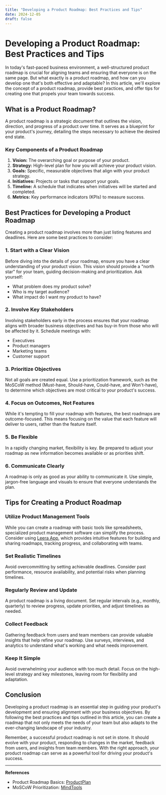 ```yaml
---
title: "Developing a Product Roadmap: Best Practices and Tips"
date: 2024-12-05
draft: false
---
```

# Developing a Product Roadmap: Best Practices and Tips

In today's fast-paced business environment, a well-structured product roadmap is crucial for aligning teams and ensuring that everyone is on the same page. But what exactly is a product roadmap, and how can you develop one that's both effective and adaptable? In this article, we'll explore the concept of a product roadmap, provide best practices, and offer tips for creating one that propels your team towards success.

## What is a Product Roadmap?

A product roadmap is a strategic document that outlines the vision, direction, and progress of a product over time. It serves as a blueprint for your product's journey, detailing the steps necessary to achieve the desired end state.

### Key Components of a Product Roadmap

1. **Vision:** The overarching goal or purpose of your product.
2. **Strategy:** High-level plan for how you will achieve your product vision.
3. **Goals:** Specific, measurable objectives that align with your product strategy.
4. **Initiatives:** Projects or tasks that support your goals.
5. **Timeline:** A schedule that indicates when initiatives will be started and completed.
6. **Metrics:** Key performance indicators (KPIs) to measure success.

## Best Practices for Developing a Product Roadmap

Creating a product roadmap involves more than just listing features and deadlines. Here are some best practices to consider:

### 1. Start with a Clear Vision

Before diving into the details of your roadmap, ensure you have a clear understanding of your product vision. This vision should provide a "north star" for your team, guiding decision-making and prioritization. Ask yourself:

- What problem does my product solve?
- Who is my target audience?
- What impact do I want my product to have?

### 2. Involve Key Stakeholders

Involving stakeholders early in the process ensures that your roadmap aligns with broader business objectives and has buy-in from those who will be affected by it. Schedule meetings with:

- Executives
- Product managers
- Marketing teams
- Customer support

### 3. Prioritize Objectives

Not all goals are created equal. Use a prioritization framework, such as the MoSCoW method (Must-have, Should-have, Could-have, and Won't-have), to determine which objectives are most critical to your product's success.

### 4. Focus on Outcomes, Not Features

While it's tempting to fill your roadmap with features, the best roadmaps are outcome-focused. This means focusing on the value that each feature will deliver to users, rather than the feature itself.

### 5. Be Flexible

In a rapidly changing market, flexibility is key. Be prepared to adjust your roadmap as new information becomes available or as priorities shift.

### 6. Communicate Clearly

A roadmap is only as good as your ability to communicate it. Use simple, jargon-free language and visuals to ensure that everyone understands the plan.

## Tips for Creating a Product Roadmap

### Utilize Product Management Tools

While you can create a roadmap with basic tools like spreadsheets, specialized product management software can simplify the process. Consider using [Leera App](https://leera.app), which provides intuitive features for building and sharing roadmaps, tracking progress, and collaborating with teams.

### Set Realistic Timelines

Avoid overcommitting by setting achievable deadlines. Consider past performance, resource availability, and potential risks when planning timelines.

### Regularly Review and Update

A product roadmap is a living document. Set regular intervals (e.g., monthly, quarterly) to review progress, update priorities, and adjust timelines as needed.

### Collect Feedback

Gathering feedback from users and team members can provide valuable insights that help refine your roadmap. Use surveys, interviews, and analytics to understand what's working and what needs improvement.

### Keep It Simple

Avoid overwhelming your audience with too much detail. Focus on the high-level strategy and key milestones, leaving room for flexibility and adaptation.

## Conclusion

Developing a product roadmap is an essential step in guiding your product's development and ensuring alignment with your business objectives. By following the best practices and tips outlined in this article, you can create a roadmap that not only meets the needs of your team but also adapts to the ever-changing landscape of your industry.

Remember, a successful product roadmap is not set in stone. It should evolve with your product, responding to changes in the market, feedback from users, and insights from team members. With the right approach, your product roadmap can serve as a powerful tool for driving your product's success.

---

**References**
- Product Roadmap Basics: [ProductPlan](https://www.productplan.com/learn/what-is-a-product-roadmap/)
- MoSCoW Prioritization: [MindTools](https://www.mindtools.com/pages/article/newHTE_94.htm)